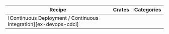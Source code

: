 | Recipe | Crates | Categories |
|--------|--------|------------|
| [Continuous Deployment / Continuous Integration][ex-devops-cdci] |  |  |
